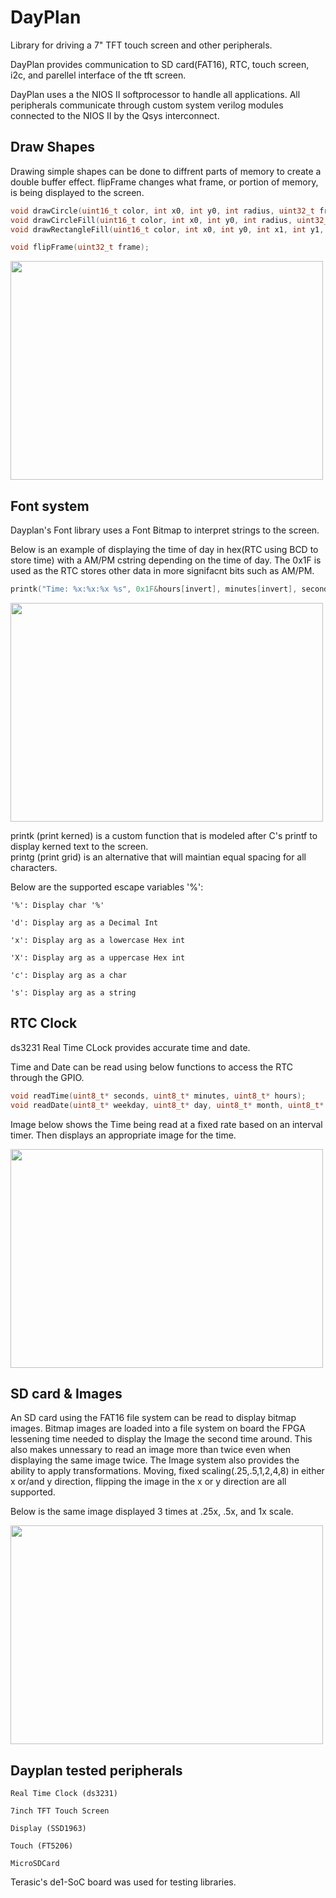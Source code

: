 # DayPlan
Library for driving a 7" TFT touch screen and other peripherals.


DayPlan provides communication to SD card(FAT16), RTC, touch screen, i2c, and parellel interface of the tft screen. 

DayPlan uses a the NIOS II softprocessor to handle all applications. All peripherals communicate through custom system verilog modules 
connected to the NIOS II by the Qsys interconnect. 

## Draw Shapes

Drawing simple shapes can be done to diffrent parts of memory to create a double buffer effect. flipFrame changes what frame, or portion of memory, is being displayed to the screen.

```C
void drawCircle(uint16_t color, int x0, int y0, int radius, uint32_t frame);
void drawCircleFill(uint16_t color, int x0, int y0, int radius, uint32_t frame);
void drawRectangleFill(uint16_t color, int x0, int y0, int x1, int y1, uint32_t frame);

void flipFrame(uint32_t frame);
```

<img src="https://cloud.githubusercontent.com/assets/9373330/19215621/a8cdcbd2-8d57-11e6-817e-1accad653c20.png" width="500" height="350" />

## Font system

Dayplan's Font library uses a Font Bitmap to interpret strings to the screen. 

Below is an example of displaying the time of day in hex(RTC using BCD to store time) with a AM/PM cstring depending on the time of day. The 0x1F is used as the RTC stores other data in more signifacnt bits such as AM/PM.

```C
printk("Time: %x:%x:%x %s", 0x1F&hours[invert], minutes[invert], seconds[invert], AMPM[periodOfTime]);
```

<img src=https://cloud.githubusercontent.com/assets/9373330/19215622/a9f3aa9a-8d57-11e6-946f-e554adf29ea0.JPG width="500" height="350" />

printk (print kerned) is a custom function that is modeled after C's printf to display kerned text to the screen.   
printg (print grid) is an alternative that will maintian equal spacing for all characters.

Below are the supported escape variables '%':   

    '%': Display char '%'   
    
    'd': Display arg as a Decimal Int   
    
    'x': Display arg as a lowercase Hex int   
    
    'X': Display arg as a uppercase Hex int   
    
    'c': Display arg as a char   
    
    's': Display arg as a string  
    
## RTC Clock

ds3231 Real Time CLock provides accurate time and date.

Time and Date can be read using below functions to access the RTC through the GPIO.

```C
void readTime(uint8_t* seconds, uint8_t* minutes, uint8_t* hours);
void readDate(uint8_t* weekday, uint8_t* day, uint8_t* month, uint8_t* year);
```

Image below shows the Time being read at a fixed rate based on an interval timer. Then displays an appropriate image for the time.


<img src=https://cloud.githubusercontent.com/assets/9373330/19215620/a7980642-8d57-11e6-95ec-0353502a00b6.JPG width="500" height="350"/>

## SD card & Images

An SD card using the FAT16 file system can be read to display bitmap images. Bitmap images are loaded into a file system on board the FPGA lessening time needed to display the Image the second time around. This also makes unnessary to read an image more than twice even when displaying the same image twice. The Image system also provides the ability to apply transformations. Moving, fixed scaling(.25,.5,1,2,4,8) in either x or/and y direction, flipping the image in the x or y direction are all supported.

Below is the same image displayed 3 times at .25x, .5x, and 1x scale.

<img src="https://cloud.githubusercontent.com/assets/9373330/19215624/ab9b7ee0-8d57-11e6-8280-b513e17e44dd.JPG" width="500" height="350" />


## Dayplan tested peripherals   
    Real Time Clock (ds3231)   
   
    7inch TFT Touch Screen   
   
    Display (SSD1963)   
   
    Touch (FT5206)   
   
    MicroSDCard   
   
Terasic's de1-SoC board was used for testing libraries.
